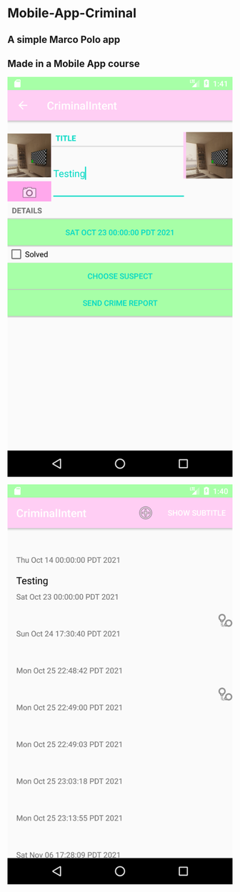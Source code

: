 # Mobile-App-Criminal
## A simple Marco Polo app
## Made in a Mobile App course


![alt text](https://github.com/evhx00/Mobile-App-Criminal/blob/main/criminalGallery/Screenshot_20220220_014112.png)

![alt text](https://github.com/evhx00/Mobile-App-Criminal/blob/main/criminalGallery/Screenshot_20220220_014053.png)

